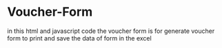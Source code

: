 # Voucher-Form
in this html and javascript code the voucher form is for
 generate voucher form to print and 
 save the data of form in the excel 